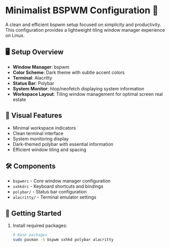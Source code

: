 # Minimalist BSPWM Configuration 🚀

A clean and efficient bspwm setup focused on simplicity and productivity. This configuration provides a lightweight tiling window manager experience on Linux.

## 🖥️ Setup Overview

- **Window Manager**: bspwm
- **Color Scheme**: Dark theme with subtle accent colors
- **Terminal**: Alacritty
- **Status Bar**: Polybar
- **System Monitor**: htop/neofetch displaying system information
- **Workspace Layout**: Tiling window management for optimal screen real estate

## 🎨 Visual Features

- Minimal workspace indicators
- Clean terminal interface
- System monitoring display
- Dark-themed polybar with essential information
- Efficient window tiling and spacing

## 🛠️ Components

- `bspwmrc` - Core window manager configuration
- `sxhkdrc` - Keyboard shortcuts and bindings
- `polybar/` - Status bar configuration
- `alacritty/` - Terminal emulator settings

## 🚀 Getting Started

1. Install required packages:
   ```bash
   # Base packages
   sudo pacman -S bspwm sxhkd polybar alacritty
